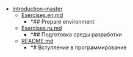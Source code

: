 - <a href = "E:\Node_projects\Node_Way\ArchivTSH_2\ArhivTimur_2\Introduction-master\cat.Introduction-master\dir.Introduction-master.md">Introduction-master</a>
    - <a href = "E:\Node_projects\Node_Way\ArchivTSH_2\ArhivTimur_2\Introduction-master\Exercises.en.md">Exercises.en.md</a>
        - *## Prepare environment
    - <a href = "E:\Node_projects\Node_Way\ArchivTSH_2\ArhivTimur_2\Introduction-master\Exercises.ru.md">Exercises.ru.md</a>
        - *## Подготовка среды разработки
    - <a href = "E:\Node_projects\Node_Way\ArchivTSH_2\ArhivTimur_2\Introduction-master\README.md">README.md</a>
        - *# Вступление в программирование
